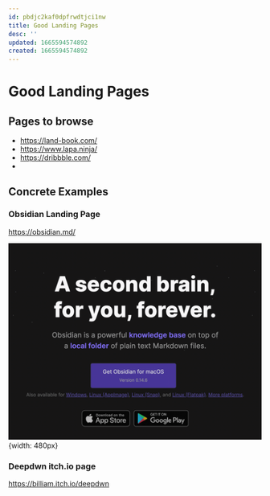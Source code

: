 ```yaml
---
id: pbdjc2kaf0dpfrwdtjci1nw
title: Good Landing Pages
desc: ''
updated: 1665594574892
created: 1665594574892
---
```

# Good Landing Pages

## Pages to browse

- https://land-book.com/
- https://www.lapa.ninja/
- https://dribbble.com/
-

## Concrete Examples

### Obsidian Landing Page

https://obsidian.md/

![Screenshot](assets/images/obsidian-landing-page.png){width: 480px}

### Deepdwn itch.io page

https://billiam.itch.io/deepdwn

##
